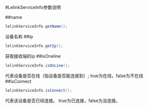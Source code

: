 #LelinkServiceInfo参数说明

##name
```java
lelinkServiceInfo.getName();
```
设备名称
##ip
```java
lelinkServiceInfo.getIp();
```
获取接收端的ip
##isOneline
```java
lelinkServiceInfo.isOnLine();
```
代表设备是否在线（指设备是否能连接到）;
true为在线，false为不在线
##isConnect
```java
lelinkServiceInfo.isConnect();
```
代表该设备是否已经连接。
true为已连接，false为没连接。